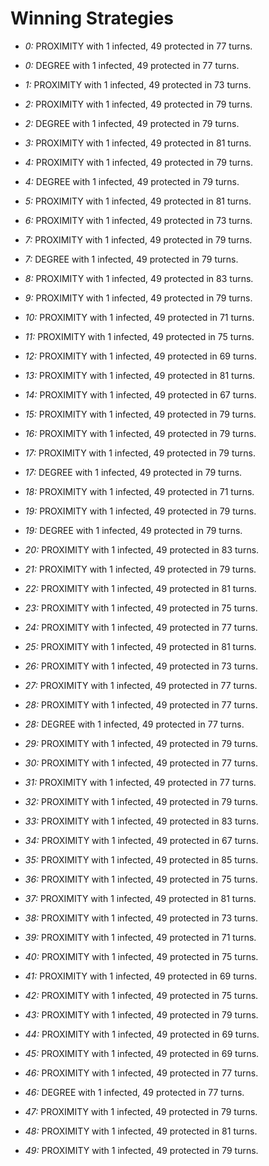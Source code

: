 # Winning Strategies

* _0:_ PROXIMITY with 1 infected, 49 protected in 77 turns.


* _0:_ DEGREE with 1 infected, 49 protected in 77 turns.


* _1:_ PROXIMITY with 1 infected, 49 protected in 73 turns.


* _2:_ PROXIMITY with 1 infected, 49 protected in 79 turns.


* _2:_ DEGREE with 1 infected, 49 protected in 79 turns.


* _3:_ PROXIMITY with 1 infected, 49 protected in 81 turns.


* _4:_ PROXIMITY with 1 infected, 49 protected in 79 turns.


* _4:_ DEGREE with 1 infected, 49 protected in 79 turns.


* _5:_ PROXIMITY with 1 infected, 49 protected in 81 turns.


* _6:_ PROXIMITY with 1 infected, 49 protected in 73 turns.


* _7:_ PROXIMITY with 1 infected, 49 protected in 79 turns.


* _7:_ DEGREE with 1 infected, 49 protected in 79 turns.


* _8:_ PROXIMITY with 1 infected, 49 protected in 83 turns.


* _9:_ PROXIMITY with 1 infected, 49 protected in 79 turns.


* _10:_ PROXIMITY with 1 infected, 49 protected in 71 turns.


* _11:_ PROXIMITY with 1 infected, 49 protected in 75 turns.


* _12:_ PROXIMITY with 1 infected, 49 protected in 69 turns.


* _13:_ PROXIMITY with 1 infected, 49 protected in 81 turns.


* _14:_ PROXIMITY with 1 infected, 49 protected in 67 turns.


* _15:_ PROXIMITY with 1 infected, 49 protected in 79 turns.


* _16:_ PROXIMITY with 1 infected, 49 protected in 79 turns.


* _17:_ PROXIMITY with 1 infected, 49 protected in 79 turns.


* _17:_ DEGREE with 1 infected, 49 protected in 79 turns.


* _18:_ PROXIMITY with 1 infected, 49 protected in 71 turns.


* _19:_ PROXIMITY with 1 infected, 49 protected in 79 turns.


* _19:_ DEGREE with 1 infected, 49 protected in 79 turns.


* _20:_ PROXIMITY with 1 infected, 49 protected in 83 turns.


* _21:_ PROXIMITY with 1 infected, 49 protected in 79 turns.


* _22:_ PROXIMITY with 1 infected, 49 protected in 81 turns.


* _23:_ PROXIMITY with 1 infected, 49 protected in 75 turns.


* _24:_ PROXIMITY with 1 infected, 49 protected in 77 turns.


* _25:_ PROXIMITY with 1 infected, 49 protected in 81 turns.


* _26:_ PROXIMITY with 1 infected, 49 protected in 73 turns.


* _27:_ PROXIMITY with 1 infected, 49 protected in 77 turns.


* _28:_ PROXIMITY with 1 infected, 49 protected in 77 turns.


* _28:_ DEGREE with 1 infected, 49 protected in 77 turns.


* _29:_ PROXIMITY with 1 infected, 49 protected in 79 turns.


* _30:_ PROXIMITY with 1 infected, 49 protected in 77 turns.


* _31:_ PROXIMITY with 1 infected, 49 protected in 77 turns.


* _32:_ PROXIMITY with 1 infected, 49 protected in 79 turns.


* _33:_ PROXIMITY with 1 infected, 49 protected in 83 turns.


* _34:_ PROXIMITY with 1 infected, 49 protected in 67 turns.


* _35:_ PROXIMITY with 1 infected, 49 protected in 85 turns.


* _36:_ PROXIMITY with 1 infected, 49 protected in 75 turns.


* _37:_ PROXIMITY with 1 infected, 49 protected in 81 turns.


* _38:_ PROXIMITY with 1 infected, 49 protected in 73 turns.


* _39:_ PROXIMITY with 1 infected, 49 protected in 71 turns.


* _40:_ PROXIMITY with 1 infected, 49 protected in 75 turns.


* _41:_ PROXIMITY with 1 infected, 49 protected in 69 turns.


* _42:_ PROXIMITY with 1 infected, 49 protected in 75 turns.


* _43:_ PROXIMITY with 1 infected, 49 protected in 79 turns.


* _44:_ PROXIMITY with 1 infected, 49 protected in 69 turns.


* _45:_ PROXIMITY with 1 infected, 49 protected in 69 turns.


* _46:_ PROXIMITY with 1 infected, 49 protected in 77 turns.


* _46:_ DEGREE with 1 infected, 49 protected in 77 turns.


* _47:_ PROXIMITY with 1 infected, 49 protected in 79 turns.


* _48:_ PROXIMITY with 1 infected, 49 protected in 81 turns.


* _49:_ PROXIMITY with 1 infected, 49 protected in 79 turns.


